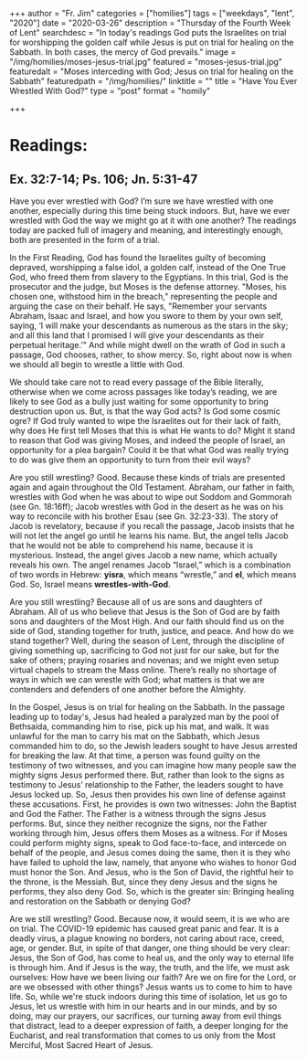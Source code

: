 +++
author = "Fr. Jim"
categories = ["homilies"]
tags = ["weekdays", "lent", "2020"]
date = "2020-03-26"
description = "Thursday of the Fourth Week of Lent"
searchdesc = "In today's readings God puts the Israelites on trial for worshipping the golden calf while Jesus is put on trial for healing on the Sabbath. In both cases, the mercy of God prevails."
image = "/img/homilies/moses-jesus-trial.jpg"
featured = "moses-jesus-trial.jpg"
featuredalt = "Moses interceding with God; Jesus on trial for healing on the Sabbath"
featuredpath = "/img/homilies/"
linktitle = ""
title = "Have You Ever Wrestled With God?"
type = "post"
format = "homily"

+++

# Readings:
## Ex. 32:7-14; Ps. 106; Jn. 5:31-47

Have you ever wrestled with God? I’m sure we have wrestled with one another, especially during this time being stuck indoors. But, have we ever wrestled with God the way we might go at it with one another? The readings today are packed full of imagery and meaning, and interestingly enough, both are presented in the form of a trial.

In the First Reading, God has found the Israelites guilty of becoming depraved, worshipping a false idol, a golden calf, instead of the One True God, who freed them from slavery to the Egyptians. In this trial, God is the prosecutor and the judge, but Moses is the defense attorney. "Moses, his chosen one, withstood him in the breach," representing the people and arguing the case on their behalf. He says, "Remember your servants Abraham, Isaac and Israel, and how you swore to them by your own self, saying, ‘I will make your descendants as numerous as the stars in the sky; and all this land that I promised I will give your descendants as their perpetual heritage.’" And while might dwell on the wrath of God in such a passage, God chooses, rather, to show mercy. So, right about now is when we should all begin to wrestle a little with God.

We should take care not to read every passage of the Bible literally, otherwise when we come across passages like today’s reading, we are likely to see God as a bully just waiting for some opportunity to bring destruction upon us. But, is that the way God acts? Is God some cosmic ogre? If God truly wanted to wipe the Israelites out for their lack of faith, why does He first tell Moses that this is what He wants to do? Might it stand to reason that God was giving Moses, and indeed the people of Israel, an opportunity for a plea bargain? Could it be that what God was really trying to do was give them an opportunity to turn from their evil ways?

Are you still wrestling? Good. Because these kinds of trials are presented again and again throughout the Old Testament. Abraham, our father in faith, wrestles with God when he was about to wipe out Soddom and Gommorah (see Gn. 18:16ff); Jacob wrestles with God in the desert as he was on his way to reconcile with his brother Esau (see Gn. 32:23-33). The story of Jacob is revelatory, because if you recall the passage, Jacob insists that he will not let the angel go until he learns his name. But, the angel tells Jacob that he would not be able to comprehend his name, because it is mysterious. Instead, the angel gives Jacob a new name, which actually reveals his own. The angel renames Jacob “Israel,” which is a combination of two words in Hebrew: **yisra**, which means “wrestle,” and **el**, which means God. So, Israel means **wrestles-with-God**.

Are you still wrestling? Because all of us are sons and daughters of Abraham. All of us who believe that Jesus is the Son of God are by faith sons and daughters of the Most High. And our faith should find us on the side of God, standing together for truth, justice, and peace. And how do we stand together? Well, during the season of Lent, through the discipline of giving something up, sacrificing to God not just for our sake, but for the sake of others; praying rosaries and novenas; and we might even setup virtual chapels to stream the Mass online. There’s really no shortage of ways in which we can wrestle with God; what matters is that we are contenders and defenders of one another before the Almighty.

In the Gospel, Jesus is on trial for healing on the Sabbath. In the passage leading up to today's, Jesus had healed a paralyzed man by the pool of Bethsaida, commanding him to rise, pick up his mat, and walk. It was unlawful for the man to carry his mat on the Sabbath, which Jesus commanded him to do, so the Jewish leaders sought to have Jesus arrested for breaking the law. At that time, a person was found guilty on the testimony of two witnesses, and you can imagine how many people saw the mighty signs Jesus performed there. But, rather than look to the signs as testimony to Jesus’ relationship to the Father, the leaders sought to have Jesus locked up. So, Jesus then provides his own line of defense against these accusations. First, he provides is own two witnesses: John the Baptist and God the Father. The Father is a witness through the signs Jesus performs. But, since they neither recognize the signs, nor the Father working through him, Jesus offers them Moses as a witness. For if Moses could perform mighty signs, speak to God face-to-face, and intercede on behalf of the people, and Jesus comes doing the same, then it is they who have failed to uphold the law, namely, that anyone who wishes to honor God must honor the Son. And Jesus, who is the Son of David, the rightful heir to the throne, is the Messiah. But, since they deny Jesus and the signs he performs, they also deny God. So, which is the greater sin: Bringing healing and restoration on the Sabbath or denying God?

Are we still wrestling? Good. Because now, it would seem, it is we who are on trial. The COVID-19 epidemic has caused great panic and fear. It is a deadly virus, a plague knowing no borders, not caring about race, creed, age, or gender. But, in spite of that danger, one thing should be very clear: Jesus, the Son of God, has come to heal us, and the only way to eternal life is through him. And if Jesus is the way, the truth, and the life, we must ask ourselves: How have we been living our faith? Are we on fire for the Lord, or are we obsessed with other things? Jesus wants us to come to him to have life. So, while we're stuck indoors during this time of isolation, let us go to Jesus, let us wrestle with him in our hearts and in our minds, and by so doing, may our prayers, our sacrifices, our turning away from evil things that distract, lead to a deeper expression of faith, a deeper longing for the Eucharist, and real transformation that comes to us only from the Most Merciful, Most Sacred Heart of Jesus.